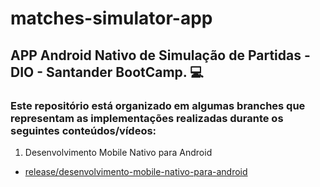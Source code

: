 # matches-simulator-app

## APP Android Nativo de Simulação de Partidas - DIO - Santander BootCamp. :computer:

### Este repositório está organizado em algumas branches que representam as implementações  realizadas durante os seguintes conteúdos/vídeos:

1. Desenvolvimento Mobile Nativo para Android
  - [release/desenvolvimento-mobile-nativo-para-android](https://github.com/Luanftg/matches-simulator-app/tree/release-desenvolvimento-mobile-nativo-para-android)
